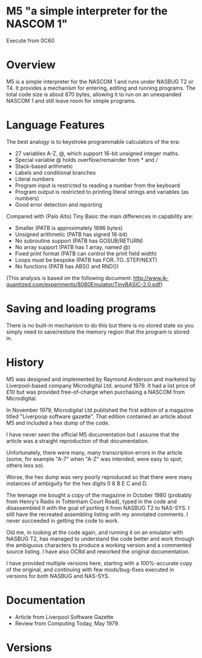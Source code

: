 # M5 "a simple interpreter for the NASCOM 1"

Execute from 0C60

# Overview

M5 is a simple interpreter for the NASCOM 1 and runs under NASBUG T2 or T4. It
provides a mechanism for entering, editing and running programs. The total code
size is about 670 bytes, allowing it to run on an unexpanded NASCOM 1 and still
leave room for simple programs.

# Language Features

The best analogy is to keystroke programmable calculators of the era:

* 27 variables A-Z, @, which support 16-bit unsigned integer maths.
* Special variable @ holds overflow/remainder from * and /
* Stack-based arithmetic
* Labels and conditional branches
* Literal numbers
* Program input is restricted to reading a number from the keyboard
* Program output is restricted to printing literal strings and variables (as numbers)
* Good error detection and reporting

Compared with (Palo Alto) Tiny Basic the main differences in capability are:

* Smaller (PATB is approximately 1896 bytes)
* Unsigned arithmetic (PATB has signed 16-bit)
* No subroutine support (PATB has GOSUB/RETURN)
* No array support (PATB has 1 array, named @)
* Fixed print format (PATB can control the print field width)
* Loops must be bespoke (PATB has FOR..TO..STEP/NEXT)
* No functions (PATB has ABS() and RND())

(This analysis is based on the following document: http://www.jk-quantized.com/experiments/8080Emulator/TinyBASIC-2.0.pdf)

# Saving and loading programs

There is no built-in mechanism to do this but there is no stored state so you
simply need to save/restore the memory region that the program is stored in.

# History

M5 was designed and implemented by Raymond Anderson and marketed by
Liverpool-based company Microdigital Ltd. around 1979. It had a list price of
£10 but was provided free-of-charge when purchasing a NASCOM from Microdigital.

In November 1979, Microdigital Ltd published the first edition of a magazine
titled "Liverpoop software gazette". That edition contained an article about M5
and included a hex dump of the code.

I have never seen the official M5 documentation but I assume that the article
was a straight reproduction of that documentation.

Unfortunately, there were many, many transcription errors in the article (some,
for example "A-7" when "A-Z" was intended, were easy to spot; others less so).

Worse, the hex dump was very poorly reproduced so that there were many instances
of ambiguity for the hex digits 0 8 B E C and D.

The teenage me bought a copy of the magazine in October 1980 (probably from
Henry's Radio in Tottenham Court Road), typed in the code and disassembled it
with the goal of porting it from NASBUG T2 to NAS-SYS. I still have the
recreated assembling listing with my annotated comments. I never succeeded in
getting the code to work.

Old me, in looking at the code again, and running it on an emulator with NASBUG
T2, has managed to understand the code better and work through the ambiguous
characters to produce a working version and a commented source listing. I have
also OCRd and reworked the original documentation.

I have provided multiple versions here, starting with a 100%-accurate copy of
the original, and continuing with few mods/bug-fixes executed in versions for
both NASBUG and NAS-SYS.

# Documentation

- Article from Liverpool Software Gazette
- Review from Computing Today, May 1979.

# Versions

